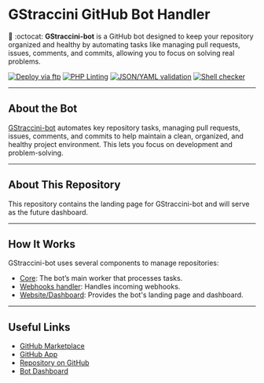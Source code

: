 # GStraccini GitHub Bot Handler

🤖 :octocat: **GStraccini-bot** is a GitHub bot designed to keep your repository organized and healthy by automating tasks like managing pull requests, issues, comments, and commits, allowing you to focus on solving real problems.

[![Deploy via ftp](https://github.com/guibranco/gstraccini-bot-website/actions/workflows/deploy.yml/badge.svg)](https://github.com/guibranco/gstraccini-bot-website/actions/workflows/deploy.yml)
[![PHP Linting](https://github.com/guibranco/gstraccini-bot-website/actions/workflows/php-lint.yml/badge.svg)](https://github.com/guibranco/gstraccini-bot-website/actions/workflows/php-lint.yml)
[![JSON/YAML validation](https://github.com/guibranco/gstraccini-bot-website/actions/workflows/json-yaml-lint.yml/badge.svg)](https://github.com/guibranco/gstraccini-bot-website/actions/workflows/json-yaml-lint.yml)
[![Shell checker](https://github.com/guibranco/gstraccini-bot-website/actions/workflows/shell-cheker.yml/badge.svg)](https://github.com/guibranco/gstraccini-bot-website/actions/workflows/shell-cheker.yml)

---

## About the Bot

[GStraccini-bot](https://bot.straccini.com) automates key repository tasks, managing pull requests, issues, comments, and commits to help maintain a clean, organized, and healthy project environment. This lets you focus on development and problem-solving.

---

## About This Repository

This repository contains the landing page for GStraccini-bot and will serve as the future dashboard.

---

## How It Works

GStraccini-bot uses several components to manage repositories:

- [Core](https://github.com/guibranco/gstraccini-bot): The bot’s main worker that processes tasks.
- [Webhooks handler](https://github.com/guibranco/gstraccini-bot-website): Handles incoming webhooks.
- [Website/Dashboard](https://github.com/guibranco/gstraccini-bot-website): Provides the bot's landing page and dashboard.

---

## Useful Links

- [GitHub Marketplace](https://github.com/marketplace/gstraccini-bot)
- [GitHub App](https://github.com/apps/gstraccini)
- [Repository on GitHub](https://github.com/guibranco/gstraccini-bot)
- [Bot Dashboard](https://bot.straccini.com)
